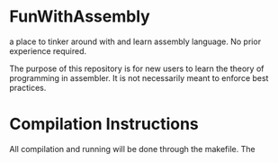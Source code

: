 # FunWithAssembly
a place to tinker around with and learn assembly language. No prior experience required.

The purpose of this repository is for new users to learn the theory of programming in assembler. It is not necessarily meant to enforce best practices. 

# Compilation Instructions
All compilation and running will be done through the makefile. The 
